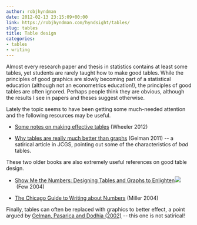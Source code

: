 ```yaml
---
author: robjhyndman
date: 2012-02-13 23:15:09+00:00
link: https://robjhyndman.com/hyndsight/tables/
slug: tables
title: Table design
categories:
- tables
- writing
---
```


Almost every research paper and thesis in statistics contains at least some tables, yet students are rarely taught how to make good tables. While the principles of good graphics are slowly becoming part of a statistical education (although not an econometrics education!), the principles of good tables are often ignored. Perhaps people think they are obvious, although the results I see in papers and theses suggest otherwise.<!-- more -->

Lately the topic seems to have been getting some much-needed attention and the following resources may be useful.




    
  * [Some notes on making effective tables](http://stats.blogoverflow.com/2012/02/some-notes-on-making-effective-tables/) (Wheeler 2012)

    
  * [Why tables are really much better than graphs](http://www.tandfonline.com/doi/abs/10.1198/jcgs.2011.09166) (Gelman 2011) -- a satirical article in JCGS, pointing out some of the characteristics of _bad_ tables.



These two older books are also extremely useful references on good table design.


    
  * [Show Me the Numbers: Designing Tables and Graphs to Enlighten](http://www.amazon.com/gp/product/0970601999/ref=as_li_ss_tl?ie=UTF8&tag=prorobjhyn-20&linkCode=as2&camp=1789&creative=390957&creativeASIN=0970601999)![](http://www.assoc-amazon.com/e/ir?t=prorobjhyn-20&l=as2&o=1&a=0970601999) (Few 2004)

    
  * [The Chicago Guide to Writing about Numbers](http://www.amazon.com/gp/product/0226526313/ref=as_li_ss_tl?ie=UTF8&tag=prorobjhyn-20&linkCode=as2&camp=1789&creative=390957&creativeASIN=0226526313) (Miller 2004)



Finally, tables can often be replaced with graphics to better effect, a point argued by [Gelman, Pasarica and Dodhia (2002)](http://www.stat.columbia.edu/~gelman/research/published/dodhia.pdf) -- this one is not satirical!
